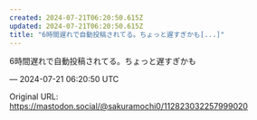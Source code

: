 ```yaml
---
created: 2024-07-21T06:20:50.615Z
updated: 2024-07-21T06:20:50.615Z
title: "6時間遅れで自動投稿されてる。ちょっと遅すぎかも[...]"
---
```


<p>6時間遅れで自動投稿されてる。ちょっと遅すぎかも</p>

&mdash; 2024-07-21 06:20:50 UTC

Original URL: https://mastodon.social/@sakuramochi0/112823032257999020
